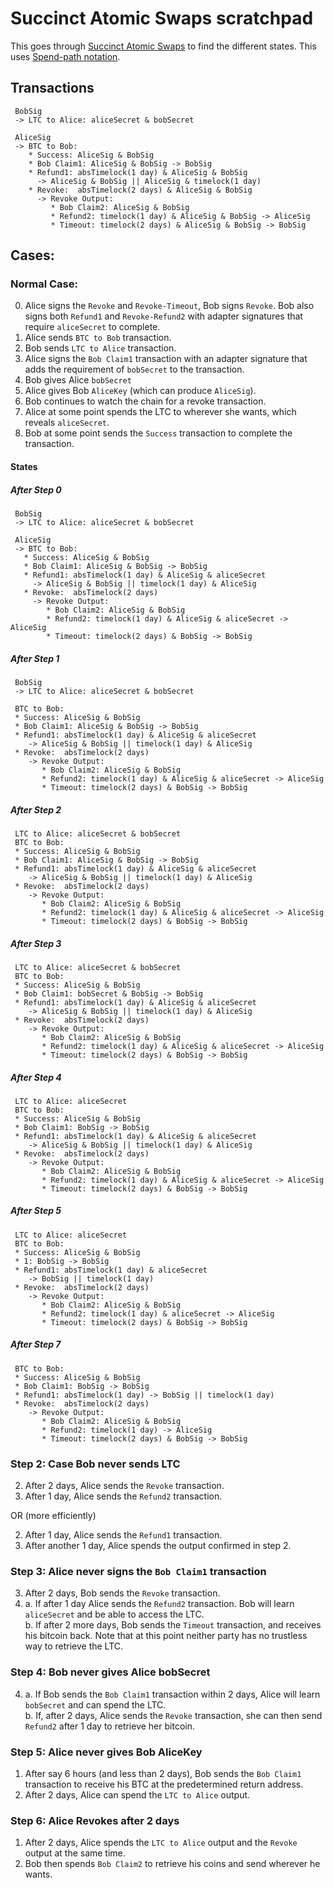# Succinct Atomic Swaps scratchpad

This goes through [Succinct Atomic Swaps](https://gist.github.com/RubenSomsen/8853a66a64825716f51b409be528355f#file-succinctatomicswap-svg) to find the different states. This uses [Spend-path notation](https://github.com/fresheneesz/bip-efficient-bitcoin-vaults/blob/main/notation.md).

## Transactions

```
 BobSig 
 -> LTC to Alice: aliceSecret & bobSecret
 
 AliceSig
 -> BTC to Bob: 
    * Success: AliceSig & BobSig
    * Bob Claim1: AliceSig & BobSig -> BobSig
    * Refund1: absTimelock(1 day) & AliceSig & BobSig
      -> AliceSig & BobSig || AliceSig & timelock(1 day)
    * Revoke:  absTimelock(2 days) & AliceSig & BobSig
      -> Revoke Output:
         * Bob Claim2: AliceSig & BobSig
         * Refund2: timelock(1 day) & AliceSig & BobSig -> AliceSig
         * Timeout: timelock(2 days) & AliceSig & BobSig -> BobSig
```

## Cases:

### Normal Case:

0. Alice signs the `Revoke` and `Revoke-Timeout`, Bob signs `Revoke`. Bob also signs both `Refund1` and `Revoke-Refund2` with adapter signatures that require `aliceSecret` to complete.
1. Alice sends `BTC to Bob` transaction.
2. Bob sends `LTC to Alice` transaction.
3. Alice signs the `Bob Claim1` transaction with an adapter signature that adds the requirement of `bobSecret` to the transaction.
4. Bob gives Alice `bobSecret`
5. Alice gives Bob `AliceKey` (which can produce `AliceSig`).
6. Bob continues to watch the chain for a revoke transaction.
7. Alice at some point spends the LTC to wherever she wants, which reveals `aliceSecret`.
8. Bob at some point sends the `Success` transaction to complete the transaction. 

#### States

##### After Step 0

```
 BobSig
 -> LTC to Alice: aliceSecret & bobSecret
 
 AliceSig
 -> BTC to Bob: 
   * Success: AliceSig & BobSig
   * Bob Claim1: AliceSig & BobSig -> BobSig
   * Refund1: absTimelock(1 day) & AliceSig & aliceSecret
     -> AliceSig & BobSig || timelock(1 day) & AliceSig
   * Revoke:  absTimelock(2 days)
     -> Revoke Output:
        * Bob Claim2: AliceSig & BobSig
        * Refund2: timelock(1 day) & AliceSig & aliceSecret -> AliceSig
        * Timeout: timelock(2 days) & BobSig -> BobSig
```

##### After Step 1

```
 BobSig
 -> LTC to Alice: aliceSecret & bobSecret

 BTC to Bob: 
 * Success: AliceSig & BobSig
 * Bob Claim1: AliceSig & BobSig -> BobSig
 * Refund1: absTimelock(1 day) & AliceSig & aliceSecret
    -> AliceSig & BobSig || timelock(1 day) & AliceSig
 * Revoke:  absTimelock(2 days)
    -> Revoke Output:
       * Bob Claim2: AliceSig & BobSig
       * Refund2: timelock(1 day) & AliceSig & aliceSecret -> AliceSig
       * Timeout: timelock(2 days) & BobSig -> BobSig
```

##### After Step 2

```
 LTC to Alice: aliceSecret & bobSecret
 BTC to Bob: 
 * Success: AliceSig & BobSig
 * Bob Claim1: AliceSig & BobSig -> BobSig
 * Refund1: absTimelock(1 day) & AliceSig & aliceSecret
    -> AliceSig & BobSig || timelock(1 day) & AliceSig
 * Revoke:  absTimelock(2 days)
    -> Revoke Output:
       * Bob Claim2: AliceSig & BobSig
       * Refund2: timelock(1 day) & AliceSig & aliceSecret -> AliceSig
       * Timeout: timelock(2 days) & BobSig -> BobSig
```

##### After Step 3

```
 LTC to Alice: aliceSecret & bobSecret
 BTC to Bob: 
 * Success: AliceSig & BobSig
 * Bob Claim1: bobSecret & BobSig -> BobSig
 * Refund1: absTimelock(1 day) & AliceSig & aliceSecret
    -> AliceSig & BobSig || timelock(1 day) & AliceSig
 * Revoke:  absTimelock(2 days)
    -> Revoke Output:
       * Bob Claim2: AliceSig & BobSig
       * Refund2: timelock(1 day) & AliceSig & aliceSecret -> AliceSig
       * Timeout: timelock(2 days) & BobSig -> BobSig
```

##### After Step 4

```
 LTC to Alice: aliceSecret
 BTC to Bob: 
 * Success: AliceSig & BobSig
 * Bob Claim1: BobSig -> BobSig
 * Refund1: absTimelock(1 day) & AliceSig & aliceSecret
    -> AliceSig & BobSig || timelock(1 day) & AliceSig
 * Revoke:  absTimelock(2 days)
    -> Revoke Output:
       * Bob Claim2: AliceSig & BobSig
       * Refund2: timelock(1 day) & AliceSig & aliceSecret -> AliceSig
       * Timeout: timelock(2 days) & BobSig -> BobSig
```

##### After Step 5

```
 LTC to Alice: aliceSecret
 BTC to Bob: 
 * Success: AliceSig & BobSig
 * 1: BobSig -> BobSig
 * Refund1: absTimelock(1 day) & aliceSecret
    -> BobSig || timelock(1 day)
 * Revoke:  absTimelock(2 days)
    -> Revoke Output:
       * Bob Claim2: AliceSig & BobSig
       * Refund2: timelock(1 day) & aliceSecret -> AliceSig
       * Timeout: timelock(2 days) & BobSig -> BobSig
```

##### After Step 7

```
 BTC to Bob: 
 * Success: AliceSig & BobSig
 * Bob Claim1: BobSig -> BobSig
 * Refund1: absTimelock(1 day) -> BobSig || timelock(1 day)
 * Revoke:  absTimelock(2 days)
    -> Revoke Output:
       * Bob Claim2: AliceSig & BobSig
       * Refund2: timelock(1 day) -> AliceSig
       * Timeout: timelock(2 days) & BobSig -> BobSig
```

### Step 2: Case Bob never sends LTC

2. After 2 days, Alice sends the `Revoke` transaction.
3. After 1 day, Alice sends the `Refund2` transaction.

OR (more efficiently)

2. After 1 day, Alice sends the `Refund1` transaction.
3. After another 1 day, Alice spends the output confirmed in step 2.

### Step 3: Alice never signs the `Bob Claim1` transaction

3. After 2 days, Bob sends the `Revoke` transaction.  
4. a. If after 1 day Alice sends the `Refund2` transaction. Bob will learn `aliceSecret` and be able to access the LTC.  
  b. If after 2 more days, Bob sends the `Timeout` transaction, and receives his bitcoin back. Note that at this point neither party has no trustless way to retrieve the LTC.

### Step 4: Bob never gives Alice bobSecret

4. a. If Bob sends the `Bob Claim1` transaction within 2 days, Alice will learn `bobSecret` and can spend the LTC.  
   b. If, after 2 days, Alice sends the `Revoke` transaction, she can then send `Refund2` after 1 day to retrieve her bitcoin.

### Step 5: Alice never gives Bob AliceKey

1. After say 6 hours (and less than 2 days), Bob sends the `Bob Claim1` transaction to receive his BTC at the predetermined return address.
2. After 2 days, Alice can spend the `LTC to Alice` output.

### Step 6: Alice Revokes after 2 days

1. After 2 days, Alice spends the `LTC to Alice` output and the `Revoke` output at the same time.
2. Bob then spends `Bob Claim2` to retrieve his coins and send wherever he wants.

